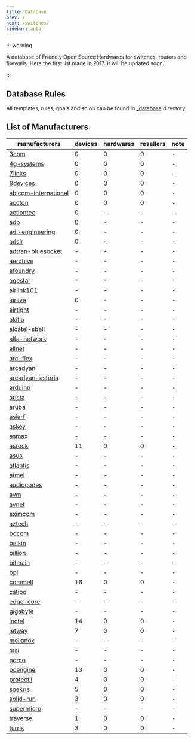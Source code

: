 ```yaml
---
title: Database
prev: /
next: /switches/
sidebar: auto
---
```


::: warning

A database of Friendly Open Source Hardwares for switches, routers and
firewalls. Here the first list made in 2017. It will be updated soon.

:::

## Database Rules

All templates, rules, goals and so on can be found in
[_database](/_database) directory.

## List of Manufacturers


| manufacturers                                 | devices | hardwares | resellers | note |
|-----------------------------------------------|---------|-----------|-----------|------|
| [3com](3com/)                                 |       0 |         0 |         0 |    - |
| [4g-systems](4g-systems/)                     |       0 |         0 |         0 |    - |
| [7links](7links/)                             |       0 |         0 |         0 |    - |
| [8devices](8devices/)                         |       0 |         0 |         0 |    - |
| [abicom-international](abicom-international/) |       0 |         0 |         0 |    - |
| [accton](accton/)                             |       0 |         0 |         0 |    - |
| [actiontec](actiontec/)                       |       0 |         - |         - |    - |
| [adb](adb/)                                   |       0 |         - |         - |    - |
| [adi-engineering](adi-engineering/)           |       0 |         - |         - |    - |
| [adslr](adslr/)                               |       0 |         - |         - |    - |
| [adtran-bluesocket](adtran-bluesocket/)       |       - |         - |         - |    - |
| [aerohive](aerohive/)                         |       - |         - |         - |    - |
| [afoundry](afoundry/)                         |       - |         - |         - |    - |
| [agestar](agestar/)                           |       - |         - |         - |    - |
| [airlink101](airlink101/)                     |       - |         - |         - |    - |
| [airlive](airlive/)                           |       0 |         - |         - |    - |
| [airtight](airtight/)                         |       - |         - |         - |    - |
| [akitio](akitio/)                             |       - |         - |         - |    - |
| [alcatel-sbell](alcatel-sbell/)               |       - |         - |         - |    - |
| [alfa-network](alfa-network/)                 |       - |         - |         - |    - |
| [allnet](allnet/)                             |       - |         - |         - |    - |
| [arc-flex](arc-flex/)                         |       - |         - |         - |    - |
| [arcadyan](arcadyan/)                         |       - |         - |         - |    - |
| [arcadyan-astoria](arcadyan-astoria/)         |       - |         - |         - |    - |
| [arduino](arduino/)                           |       - |         - |         - |    - |
| [arista](arista/)                             |       - |         - |         - |    - |
| [aruba](aruba/)                               |       - |         - |         - |    - |
| [asiarf](asiarf/)                             |       - |         - |         - |    - |
| [askey](askey/)                               |       - |         - |         - |    - |
| [asmax](asmax/)                               |       - |         - |         - |    - |
| [asrock](asrock/)                             |      11 |         0 |         0 |    - |
| [asus](asus/)                                 |       - |         - |         - |    - |
| [atlantis](atlantis/)                         |       - |         - |         - |    - |
| [atmel](atmel/)                               |       - |         - |         - |    - |
| [audiocodes](audiocodes/)                     |       - |         - |         - |    - |
| [avm](avm/)                                   |       - |         - |         - |    - |
| [avnet](avnet/)                               |       - |         - |         - |    - |
| [aximcom](aximcom/)                           |       - |         - |         - |    - |
| [aztech](aztech/)                             |       - |         - |         - |    - |
| [bdcom](bdcom/)                               |       - |         - |         - |    - |
| [belkin](belkin/)                             |       - |         - |         - |    - |
| [billion](billion/)                           |       - |         - |         - |    - |
| [bitmain](bitmain/)                           |       - |         - |         - |    - |
| [bpi](bpi/)                                   |       - |         - |         - |    - |
| [commell](commell/)                           |      16 |         0 |         0 |    - |
| [cstipc](cstipc/)                             |       - |         - |         - |    - |
| [edge-core](edge-core/)                       |       - |         - |         - |    - |
| [gigabyte](gigabyte/)                         |       - |         - |         - |    - |
| [inctel](inctel/)                             |      14 |         0 |         0 |    - |
| [jetway](jetway/)                             |       7 |         0 |         0 |    - |
| [mellanox](mellanox/)                         |       - |         - |         - |    - |
| [msi](msi/)                                   |       - |         - |         - |    - |
| [norco](norco/)                               |       - |         - |         - |    - |
| [pcengine](pcengine/)                         |      13 |         0 |         0 |    - |
| [protectli](protectli/)                       |       4 |         0 |         0 |    - |
| [soekris](soekris/)                           |       5 |         0 |         0 |    - |
| [solid-run](solid-run/)                       |       3 |         0 |         0 |    - |
| [supermicro](supermicro/)                     |       - |         - |         - |    - |
| [traverse](traverse/)                         |       1 |         0 |         0 |    - |
| [turris](turris/)                             |       3 |         0 |         0 |    - |
